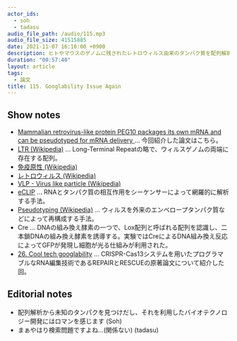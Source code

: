 ```yaml
---
actor_ids:
  - soh
  - tadasu
audio_file_path: /audio/115.mp3
audio_file_size: 41515885
date: 2021-11-07 16:10:00 +0900
description: ヒトやマウスのゲノムに残されたレトロウィルス由来のタンパク質を配列解析によって発見し、それを利用した新しいRNAデリバリー手法SENDの原著論文を紹介しました。
duration: "00:57:40"
layout: article
tags:
  - 論文
title: 115. Googlability Issue Again
---
```


## Show notes
- [Mammalian retrovirus-like protein PEG10 packages its own mRNA and can be pseudotyped for mRNA delivery
](https://www.science.org/doi/abs/10.1126/science.abg6155)... 今回紹介した論文はこちら。
- [LTR (Wikipedia)](https://ja.wikipedia.org/wiki/%E9%95%B7%E3%81%84%E6%9C%AB%E7%AB%AF%E5%8F%8D%E5%BE%A9) ... Long-Terminal Repeatの略で、ウィルスゲノムの両端に存在する配列。
- [免疫原性 (Wikipedia)](https://ja.wikipedia.org/wiki/%E5%85%8D%E7%96%AB%E5%8E%9F%E6%80%A7)
- [レトロウィルス (Wikipedia)](https://ja.wikipedia.org/wiki/%E3%83%AC%E3%83%88%E3%83%AD%E3%82%A6%E3%82%A4%E3%83%AB%E3%82%B9%E7%A7%91)
- [VLP - Virus like particle (Wikipedia)](https://en.wikipedia.org/wiki/Virus-like_particle)
- [eCLIP](https://www.illumina.com/science/sequencing-method-explorer/kits-and-arrays/eclip.html) ... RNAとタンパク質の相互作用をシーケンサーによって網羅的に解析する手法。
- [Pseudotyping (Wikipedia)](https://en.wikipedia.org/wiki/Pseudotyping) ... ウィルスを外来のエンベロープタンパク質などによって再構成する手法。
- Cre ... DNAの組み換え酵素の一つで、Lox配列と呼ばれる配列を認識し、二本鎖DNAの組み換え酵素を誘導する。実験ではCreによるDNA組み換え反応によってGFPが発現し細胞が光る仕組みが利用された。
- [26. Cool tech googlability](https://researchat.fm/episode/26) ... CRISPR-Cas13システムを用いたプログラマブルなRNA編集技術であるREPAIRとRESCUEの原著論文について紹介した回。

## Editorial notes
- 配列解析から未知のタンパクを見つけだし、それを利用したバイオテクノロジー開発にはロマンを感じます (Soh)
- まぁやはり検索問題ですよね...(関係ない) (tadasu)
